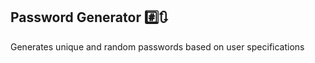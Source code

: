 ## Password Generator :hash::arrows_clockwise:
Generates unique and random passwords based on user specifications
